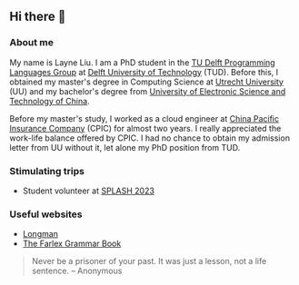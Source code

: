 ## Hi there 👋

### About me
My name is Layne Liu. I am a PhD student in the [TU Delft Programming Languages Group](http://pl.ewi.tudelft.nl/) at [Delft University of Technology](https://www.tudelft.nl/en/) (TUD). Before this, I obtained my master's degree in Computing Science at [Utrecht University](https://www.uu.nl/en) (UU) and my bachelor's degree from [University of Electronic Science and Technology of China](https://en.uestc.edu.cn/). 

Before my master's study, I worked as a cloud engineer at [China Pacific Insurance Company](https://www.cpic.com.cn/) (CPIC) for almost two years. I really appreciated the work-life balance offered by CPIC. I had no chance to obtain my admission letter from UU without it, let alone my PhD position from TUD.

### Stimulating trips

- Student volunteer at [SPLASH 2023](https://2023.splashcon.org/)

### Useful websites

- [Longman](https://www.ldoceonline.com/)
- [The Farlex Grammar Book](https://www.thefreedictionary.com/The-Farlex-Grammar-Book.htm)

> Never be a prisoner of your past. It was just a lesson, not a life sentence. – Anonymous
